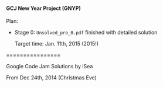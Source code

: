 #### GCJ New Year Project (GNYP)

Plan:

* Stage 0: `Unsolved_pro_0.pdf` finished with detailed solution

    Target time: Jan. 11th, 2015 (2015!) 

================

Google Code Jam Solutions by iSea

From Dec 24th, 2014 (Christmas Eve)
